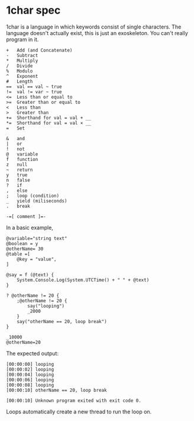 # 1char spec
1char is a language in which keywords consist of single characters. The language doesn't actually exist, this is just an exoskeleton. You can't really program in it.

	+	Add (and Concatenate)
	-	Subtract
	*	Multiply
	/	Divide
	%	Modulo
	^	Exponent
	#	Length
	==	val == val ~ true
	!=	val != var ~ true
	<=	Less than or equal to
	>=	Greater than or equal to
	<	Less than
	>	Greater than
	+=	Shorthand for val = val + __
	*=  Shorthand for val = val × __
	=	Set
	
	&	and
	|	or
	!	not
	@	variable
	f	function
	z	null
	~	return
	y	true
	n	false
	?	if
	,	else
	;	loop (condition)
	_	yield (miliseconds)
	.	break
	
	-=[ comment ]=-

In a basic example,

	@variable="string text"
	@boolean = y
	@otherName= 30
	@table =[
		@key = "value",
	]
	
	@say = f (@text) {
		System.Console.Log(System.UTCTime() + " " + @text)
	}

	? @otherName != 20 {
		;@otherName != 20 {
			say("looping")
			_2000
		}
		say("otherName == 20, loop break")
	}
	
	_10000
	@otherName=20

The expected output:

	[00:00:00] looping
	[00:00:02] looping
	[00:00:04] looping
	[00:00:06] looping
	[00:00:08] looping
	[00:00:10] otherName == 20, loop break
	
	[00:00:10] Unknown program exited with exit code 0.

Loops automatically create a new thread to run the loop on.
